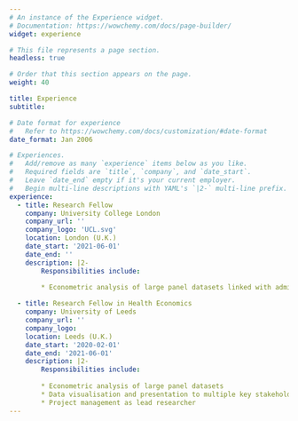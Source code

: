 ```yaml
---
# An instance of the Experience widget.
# Documentation: https://wowchemy.com/docs/page-builder/
widget: experience

# This file represents a page section.
headless: true

# Order that this section appears on the page.
weight: 40

title: Experience
subtitle:

# Date format for experience
#   Refer to https://wowchemy.com/docs/customization/#date-format
date_format: Jan 2006

# Experiences.
#   Add/remove as many `experience` items below as you like.
#   Required fields are `title`, `company`, and `date_start`.
#   Leave `date_end` empty if it's your current employer.
#   Begin multi-line descriptions with YAML's `|2-` multi-line prefix.
experience:
  - title: Research Fellow
    company: University College London 
    company_url: ''
    company_logo: 'UCL.svg' 
    location: London (U.K.)
    date_start: '2021-06-01'
    date_end: ''
    description: |2-
        Responsibilities include:
        
        * Econometric analysis of large panel datasets linked with adminstrative data

  - title: Research Fellow in Health Economics
    company: University of Leeds
    company_url: ''
    company_logo: 
    location: Leeds (U.K.)
    date_start: '2020-02-01'
    date_end: '2021-06-01'
    description: |2-
        Responsibilities include:
        
        * Econometric analysis of large panel datasets
        * Data visualisation and presentation to multiple key stakeholders
        * Project management as lead researcher  
---
```

